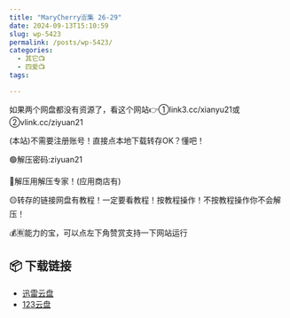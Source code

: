 ```yaml
---
title: "MaryCherry🈴集 26-29"
date: 2024-09-13T15:10:59
slug: wp-5423
permalink: /posts/wp-5423/
categories:
  - 其它📺
  - 四爱📺
tags:

---
```


如果两个网盘都没有资源了，看这个网站👉①link3.cc/xianyu21或②vlink.cc/ziyuan21

(本站)不需要注册账号！直接点本地下载转存OK？懂吧！

🟢解压密码:ziyuan21

🔵解压用解压专家！(应用商店有)

🟡转存的链接网盘有教程！一定要看教程！按教程操作！不按教程操作你不会解压！

💰🈶能力的宝，可以点左下角赞赏支持一下网站运行

## 📦 下载链接
- [迅雷云盘](https://blziyuan21.com/pay-download/5423?key=6dcb44018b&down_id=0)
- [123云盘](https://blziyuan21.com/pay-download/5423?key=6dcb44018b&down_id=1)

